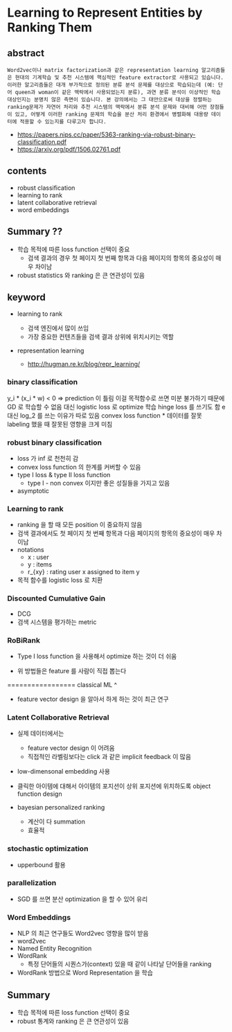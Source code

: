 # Learning to Represent Entities by Ranking Them

## abstract
```
Word2vec이나 matrix factorization과 같은 representation learning 알고리즘들은 현대의 기계학습 및 추천 시스템에 핵심적인 feature extractor로 사용되고 있습니다. 이러한 알고리즘들은 대개 부가적으로 정의된 분류 분석 문제를 대상으로 학습되는데 (예: 단어 queen과 woman이 같은 맥락에서 사용되었는지 분류), 과연 분류 분석이 이상적인 학습 대상인지는 분명치 않은 측면이 있습니다. 본 강의에서는 그 대안으로써 대상을 정렬하는 ranking문제가 자연어 처리와 추천 시스템의 맥락에서 분류 분석 문제와 대비해 어떤 장점들이 있고, 어떻게 이러한 ranking 문제의 학습을 분산 처리 환경에서 병렬화해 대용량 데이터에 적용할 수 있는지를 다루고자 합니다.
```

* https://papers.nips.cc/paper/5363-ranking-via-robust-binary-classification.pdf
* https://arxiv.org/pdf/1506.02761.pdf

## contents
* robust classification
* learning to rank
* latent collaborative retrieval
* word embeddings

## Summary ??
* 학습 목적에 따른 loss function 선택이 중요
    * 검색 결과의 경우 첫 페이지 첫 번째 항목과 다음 페이지의 항목의 중요성이 매우 차이남
* robust statistics 와 ranking 은 큰 연관성이 있음

## keyword
* learning to rank
    * 검색 엔진에서 많이 쓰임
    * 가장 중요한 컨텐츠들을 검색 결과 상위에 위치시키는 역할

* representation learning
    * http://hugman.re.kr/blog/repr_learning/

### binary classification
y_i * (x_i * w) < 0 => prediction 이 틀림
이걸 목적함수로 쓰면 미분 불가하기 때문에 GD 로 학습할 수 없음
대신 logistic loss 로 optimize 학습
hinge loss 를 쓰기도 함
e 대신 log_2 를 쓰는 이유가 따로 있음
convex loss function
    * 데이터를 잘못 labeling 했을 때 잘못된 영향을 크게 미침

### robust binary classification
* loss 가 inf 로 천천히 감
* convex loss function 의 한계를 커버할 수 있음
* type I loss & type II loss function
    * type I - non convex 이지만 좋은 성질들을 가지고 있음
* asymptotic

### Learning to rank
* ranking 을 할 때 모든 position 이 중요하지 않음
* 검색 결과에서도 첫 페이지 첫 번째 항목과 다음 페이지의 항목의 중요성이 매우 차이남
* notations
    * x : user
    * y : items
    * r_{xy} : rating user x assigned to item y
* 목적 함수를 logistic loss 로 치환

### Discounted Cumulative Gain
* DCG 
* 검색 시스템을 평가하는 metric

### RoBiRank
* Type I loss function 을 사용해서 optimize 하는 것이 더 쉬움

* 위 방법들은 feature 를 사람이 직접 뽑는다

================= classical ML ^

* feature vector design 을 알아서 하게 하는 것이 최근 연구

### Latent Collaborative Retrieval
* 실제 데이터에서는 
    * feature vector design 이 어려움
    * 직접적인 라벨링보다는 click 과 같은 implicit feedback 이 많음
* low-dimensonal embedding 사용
* 클릭한 아이템에 대해서 아이템의 포지션이 상위 포지션에 위치하도록 object function design

* bayesian personalized ranking
    * 계산이 다 summation
    * 효율적

### stochastic optimization
* upperbound 활용

### parallelization
* SGD 를 쓰면 분산 optimization 을 할 수 있어 유리

### Word Embeddings
* NLP 의 최근 연구들도 Word2vec 영향을 많이 받음
* word2vec 
* Named Entity Recognition
* WordRank
    * 특정 단어들의 시퀀스가(context) 있을 때 같이 나타날 단어들을 ranking
* WordRank 방법으로 Word Representation 을 학습

## Summary

* 학습 목적에 따른 loss function 선택이 중요
* robust 통계와 ranking 은 큰 연관성이 있음
